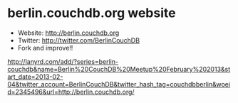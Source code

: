 berlin.couchdb.org website
================
* Website: http://berlin.couchdb.org
* Twitter: http://twitter.com/BerlinCouchDB
* Fork and improve!!

http://lanyrd.com/add/?series=berlin-couchdb&name=Berlin%20CouchDB%20Meetup%20February%202013&start_date=2013-02-04&twitter_account=BerlinCouchDB&twitter_hash_tag=couchdbberlin&woeid=2345496&url=http://berlin.couchdb.org/